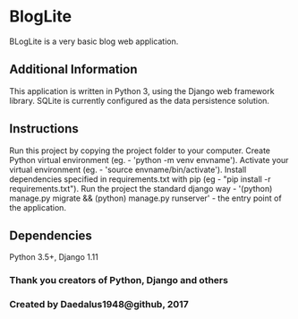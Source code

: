 # BlogLite

BLogLite is a very basic blog web application.

## Additional Information

This application is written in Python 3, using the Django web framework library.
SQLite is currently configured as the data persistence solution.

## Instructions

Run this project by copying the project folder to your computer. 
Create Python virtual environment (eg. - 'python -m venv envname').
Activate your virtual environment (eg. - 'source envname/bin/activate').
Install dependencies specified in requirements.txt with pip (eg - "pip install -r requirements.txt").
Run the project the standard django way - '(python) manage.py migrate && (python) manage.py runserver' - the entry point of the application.

## Dependencies

Python 3.5+, Django 1.11

### Thank you creators of Python, Django and others
### Created by Daedalus1948@github, 2017
